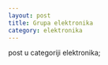 ```yaml
---
layout: post
title: Grupa elektronika
category: elektronika
---
```


post u categoriji elektronika;
